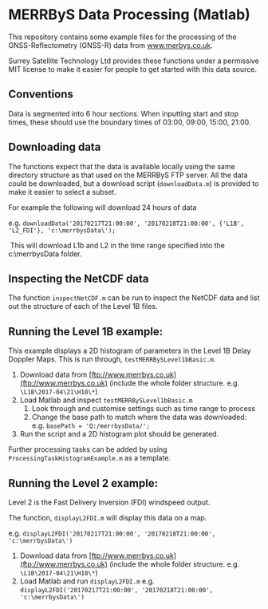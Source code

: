 # MERRByS Data Processing (Matlab)

This repository contains some example files for the processing of the GNSS-Reflectometry (GNSS-R) data from www.merbys.co.uk.

Surrey Satellite Technology Ltd provides these functions under a permissive MIT license to make it easier for people to get started with this data source.

## Conventions

Data is segmented into 6 hour sections. When inputting start and stop times, these should use the boundary times of 03:00, 09:00, 15:00, 21:00.

## Downloading data

The functions expect that the data is available locally using the same directory structure as that used on the MERRByS FTP server. All the data could be downloaded, but a download script (`downloadData.m`) is provided to make it easier to select a subset.

For example the following will download 24 hours of data

e.g. `downloadData('20170217T21:00:00', '20170218T21:00:00', {'L1B', 'L2_FDI'}, 'c:\merrbysData\');`

​	This will download L1b and L2 in the time range specified into the c:\merrbysData folder.

## Inspecting the NetCDF data

The function `inspectNetCDF.m` can be run to inspect the NetCDF data and list out the structure of each of the Level 1B files.

## Running the Level 1B example:

This example displays a 2D histogram of parameters in the Level 1B Delay Doppler Maps. This is run through, `testMERRBySLevel1bBasic.m`.

1. Download data from [ftp://www.merrbys.co.uk](ftp://www.merrbys.co.uk) (include the whole folder structure. e.g. `\L1B\2017-04\21\H18\*`)
2. Load Matlab and inspect `testMERRBySLevel1bBasic.m`
   1. Look through and customise settings such as time range to process
   2. Change the base path to match where the data was downloaded: e.g. `basePath = 'Q:/merrbysData/';`
3. Run the script and a 2D histogram plot should be generated.

Further processing tasks can be added by using `ProcessingTaskHistogramExample.m` as a template.

## Running the Level 2 example:

Level 2 is the Fast Delivery Inversion (FDI) windspeed output.

The function, `displayL2FDI.m` will display this data on a map.

e.g. `displayL2FDI('20170217T21:00:00', '20170218T21:00:00', 'c:\merrbysData\')`

1. Download data from [ftp://www.merrbys.co.uk](ftp://www.merrbys.co.uk) (include the whole folder structure. e.g. `\L1B\2017-04\21\H18\*`)
2. Load Matlab and run `displayL2FDI.m`
	e.g. `displayL2FDI('20170217T21:00:00', '20170218T21:00:00', 'c:\merrbysData\')`
